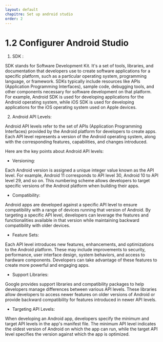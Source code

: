 ```yaml
---
layout: default
chapitre: Set up android studio
order: 2
---
```


# 1.2 Configurer Android Studio

1. SDK :

SDK stands for Software Development Kit. It's a set of tools, libraries, and documentation that developers use to create software applications for a specific platform, such as a particular operating system, programming language, or framework. SDKs typically include resources like APIs (Application Programming Interfaces), sample code, debugging tools, and other components necessary for software development on that platform. For example, Android SDK is used for developing applications for the Android operating system, while iOS SDK is used for developing applications for the iOS operating system used on Apple devices.

2. Android API Levels:

Android API levels refer to the set of APIs (Application Programming Interfaces) provided by the Android platform for developers to create apps. Each API level represents a version of the Android operating system, along with the corresponding features, capabilities, and changes introduced.

Here are the key points about Android API levels:

- Versioning: 

Each Android version is assigned a unique integer value known as the API level. For example, Android 11 corresponds to API level 30, Android 10 to API level 29, and so on. This numbering scheme allows developers to target specific versions of the Android platform when building their apps.

- Compatibility: 

Android apps are developed against a specific API level to ensure compatibility with a range of devices running that version of Android. By targeting a specific API level, developers can leverage the features and functionalities available in that version while maintaining backward compatibility with older devices.

- Feature Sets: 

Each API level introduces new features, enhancements, and optimizations to the Android platform. These may include improvements to security, performance, user interface design, system behaviors, and access to hardware components. Developers can take advantage of these features to create more powerful and engaging apps.

- Support Libraries: 

Google provides support libraries and compatibility packages to help developers manage differences between various API levels. These libraries allow developers to access newer features on older versions of Android or provide backward compatibility for features introduced in newer API levels.

- Targeting API Levels: 

When developing an Android app, developers specify the minimum and target API levels in the app's manifest file. The minimum API level indicates the oldest version of Android on which the app can run, while the target API level specifies the version against which the app is optimized.